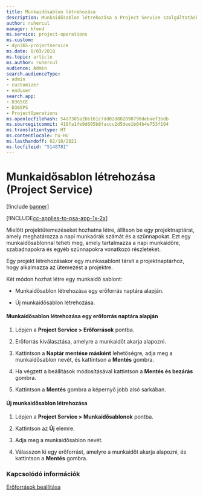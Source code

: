 ```yaml
---
title: Munkaidősablon létrehozása
description: Munkaidősablon létrehozása a Project Service szolgáltatásban
author: ruhercul
manager: kfend
ms.service: project-operations
ms.custom:
- dyn365-projectservice
ms.date: 8/03/2018
ms.topic: article
ms.author: ruhercul
audience: Admin
search.audienceType:
- admin
- customizer
- enduser
search.app:
- D365CE
- D365PS
- ProjectOperations
ms.openlocfilehash: 54d7385a2bb161c7dd02d882090790debaef3bdb
ms.sourcegitcommit: 418fa1fe9d605b8faccc2d5dee1b04b4e753f194
ms.translationtype: HT
ms.contentlocale: hu-HU
ms.lasthandoff: 02/10/2021
ms.locfileid: "5148781"
---
```

# <a name="create-a-work-hours-template-project-service"></a>Munkaidősablon létrehozása (Project Service)

[!include [banner](../includes/psa-now-project-operations.md)]

[!INCLUDE[cc-applies-to-psa-app-1x-2x](../includes/cc-applies-to-psa-app-1x-2x.md)]

Mielőtt projektütemezéseket hozhatna létre, állítson be egy projektnaptárat, amely meghatározza a napi munkaórák számát és a szünnapokat. Ezt egy munkaidősablonnal teheti meg, amely tartalmazza a napi munkaidőre, szabadnapokra és egyéb szünnapokra vonatkozó részleteket.  
  
 Egy projekt létrehozásakor egy munkasablont társít a projektnaptárhoz, hogy alkalmazza az ütemezést a projektre.  
  
 Két módon hozhat létre egy munkaidő sablont:  
  
-   Munkaidősablon létrehozása egy erőforrás naptára alapján.  
  
-   Új munkaidősablon létrehozása.  
  
#### <a name="to-create-a-work-hours-template-based-on-a-resources-calendar"></a>Munkaidősablon létrehozása egy erőforrás naptára alapján  
  
1.  Lépjen a **Project Service > Erőforrások** pontba.  
  
2.  Erőforrás kiválasztása, amelyre a munkaidőt akarja alapozni.  
  
3.  Kattintson a **Naptár mentése másként** lehetőségre, adja meg a munkaidősablon nevét, és kattintson a **Mentés** gombra.  
  
4.  Ha végzett a beállítások módosításával kattintson a **Mentés és bezárás** gombra.  
  
5.  Kattintson a **Mentés** gombra a képernyő jobb alsó sarkában.  
  
#### <a name="to-create-a-new-work-hours-template"></a>Új munkaidősablon létrehozása  
  
1.  Lépjen a **Project Service > Munkaidősablonok** pontba.  
  
2.  Kattintson az **Új** elemre.  
  
3.  Adja meg a munkaidősablon nevét.  
  
4.  Válasszon ki egy erőforrást, amelyre a munkaidőt akarja alapozni, és kattintson a **Mentés** gombra.  
  
### <a name="see-also"></a>Kapcsolódó információk  
 [Erőforrások beállítása](../psa/set-up-resources.md)
